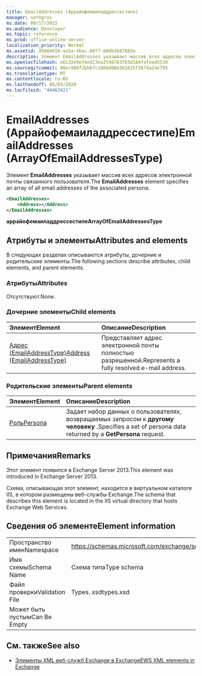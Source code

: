 ```yaml
---
title: EmailAddresses (Аррайофемаиладдрессестипе)
manager: sethgros
ms.date: 09/17/2015
ms.audience: Developer
ms.topic: reference
ms.prod: office-online-server
localization_priority: Normal
ms.assetid: 95084659-aa5a-4bac-8977-00db3b87883e
description: Элемент EmailAddresses указывает массив всех адресов электронной почты связанного пользователя.
ms.openlocfilehash: e6132e9ef4ed13ea2546783f65d184fafeed5530
ms.sourcegitcommit: 88ec988f2bb67c1866d06b361615f3674a24e795
ms.translationtype: MT
ms.contentlocale: ru-RU
ms.lasthandoff: 06/03/2020
ms.locfileid: "44463421"
---
```

# <a name="emailaddresses-arrayofemailaddressestype"></a><span data-ttu-id="f9585-103">EmailAddresses (Аррайофемаиладдрессестипе)</span><span class="sxs-lookup"><span data-stu-id="f9585-103">EmailAddresses (ArrayOfEmailAddressesType)</span></span>

<span data-ttu-id="f9585-104">Элемент **EmailAddresses** указывает массив всех адресов электронной почты связанного пользователя.</span><span class="sxs-lookup"><span data-stu-id="f9585-104">The **EmailAddresses** element specifies an array of all email addresses of the associated persona.</span></span> 
  
```XML
<EmailAddresses>
    <Address></Address>
</EmailAddresses>
```

 <span data-ttu-id="f9585-105">**аррайофемаиладдрессестипе**</span><span class="sxs-lookup"><span data-stu-id="f9585-105">**ArrayOfEmailAddressesType**</span></span>
## <a name="attributes-and-elements"></a><span data-ttu-id="f9585-106">Атрибуты и элементы</span><span class="sxs-lookup"><span data-stu-id="f9585-106">Attributes and elements</span></span>

<span data-ttu-id="f9585-107">В следующих разделах описываются атрибуты, дочерние и родительские элементы.</span><span class="sxs-lookup"><span data-stu-id="f9585-107">The following sections describe attributes, child elements, and parent elements.</span></span>
  
### <a name="attributes"></a><span data-ttu-id="f9585-108">Атрибуты</span><span class="sxs-lookup"><span data-stu-id="f9585-108">Attributes</span></span>

<span data-ttu-id="f9585-109">Отсутствуют.</span><span class="sxs-lookup"><span data-stu-id="f9585-109">None.</span></span>
  
### <a name="child-elements"></a><span data-ttu-id="f9585-110">Дочерние элементы</span><span class="sxs-lookup"><span data-stu-id="f9585-110">Child elements</span></span>

|<span data-ttu-id="f9585-111">**Элемент**</span><span class="sxs-lookup"><span data-stu-id="f9585-111">**Element**</span></span>|<span data-ttu-id="f9585-112">**Описание**</span><span class="sxs-lookup"><span data-stu-id="f9585-112">**Description**</span></span>|
|:-----|:-----|
|[<span data-ttu-id="f9585-113">Адрес (EmailAddressType)</span><span class="sxs-lookup"><span data-stu-id="f9585-113">Address (EmailAddressType)</span></span>](address-emailaddresstype.md) <br/> |<span data-ttu-id="f9585-114">Представляет адрес электронной почты полностью разрешенной.</span><span class="sxs-lookup"><span data-stu-id="f9585-114">Represents a fully resolved e-mail address.</span></span>  <br/> |
   
### <a name="parent-elements"></a><span data-ttu-id="f9585-115">Родительские элементы</span><span class="sxs-lookup"><span data-stu-id="f9585-115">Parent elements</span></span>

|<span data-ttu-id="f9585-116">**Элемент**</span><span class="sxs-lookup"><span data-stu-id="f9585-116">**Element**</span></span>|<span data-ttu-id="f9585-117">**Описание**</span><span class="sxs-lookup"><span data-stu-id="f9585-117">**Description**</span></span>|
|:-----|:-----|
|[<span data-ttu-id="f9585-118">Роль</span><span class="sxs-lookup"><span data-stu-id="f9585-118">Persona</span></span>](persona.md) <br/> |<span data-ttu-id="f9585-119">Задает набор данных о пользователях, возвращаемых запросом к **другому человеку** .</span><span class="sxs-lookup"><span data-stu-id="f9585-119">Specifies a set of persona data returned by a **GetPersona** request.</span></span>  <br/> |
   
## <a name="remarks"></a><span data-ttu-id="f9585-120">Примечания</span><span class="sxs-lookup"><span data-stu-id="f9585-120">Remarks</span></span>

<span data-ttu-id="f9585-121">Этот элемент появился в Exchange Server 2013.</span><span class="sxs-lookup"><span data-stu-id="f9585-121">This element was introduced in Exchange Server 2013.</span></span>
  
<span data-ttu-id="f9585-122">Схема, описывающая этот элемент, находится в виртуальном каталоге IIS, в котором размещены веб-службы Exchange.</span><span class="sxs-lookup"><span data-stu-id="f9585-122">The schema that describes this element is located in the IIS virtual directory that hosts Exchange Web Services.</span></span>
  
## <a name="element-information"></a><span data-ttu-id="f9585-123">Сведения об элементе</span><span class="sxs-lookup"><span data-stu-id="f9585-123">Element information</span></span>

|||
|:-----|:-----|
|<span data-ttu-id="f9585-124">Пространство имен</span><span class="sxs-lookup"><span data-stu-id="f9585-124">Namespace</span></span>  <br/> |https://schemas.microsoft.com/exchange/services/2006/types  <br/> |
|<span data-ttu-id="f9585-125">Имя схемы</span><span class="sxs-lookup"><span data-stu-id="f9585-125">Schema Name</span></span>  <br/> |<span data-ttu-id="f9585-126">Схема типа</span><span class="sxs-lookup"><span data-stu-id="f9585-126">Type schema</span></span>  <br/> |
|<span data-ttu-id="f9585-127">Файл проверки</span><span class="sxs-lookup"><span data-stu-id="f9585-127">Validation File</span></span>  <br/> |<span data-ttu-id="f9585-128">Types. xsd</span><span class="sxs-lookup"><span data-stu-id="f9585-128">types.xsd</span></span>  <br/> |
|<span data-ttu-id="f9585-129">Может быть пустым</span><span class="sxs-lookup"><span data-stu-id="f9585-129">Can Be Empty</span></span>  <br/> ||
   
## <a name="see-also"></a><span data-ttu-id="f9585-130">См. также</span><span class="sxs-lookup"><span data-stu-id="f9585-130">See also</span></span>



- [<span data-ttu-id="f9585-131">Элементы XML веб-служб Exchange в Exchange</span><span class="sxs-lookup"><span data-stu-id="f9585-131">EWS XML elements in Exchange</span></span>](ews-xml-elements-in-exchange.md)

